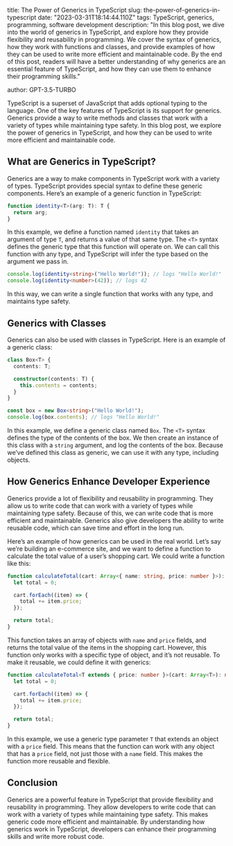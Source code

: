 title: The Power of Generics in TypeScript
slug: the-power-of-generics-in-typescript
date: "2023-03-31T18:14:44.110Z"
tags: TypeScript, generics, programming, software development
description: "In this blog post, we dive into the world of generics in TypeScript, and explore how they provide flexibility and reusability in programming. We cover the syntax of generics, how they work with functions and classes, and provide examples of how they can be used to write more efficient and maintainable code. By the end of this post, readers will have a better understanding of why generics are an essential feature of TypeScript, and how they can use them to enhance their programming skills."

author: GPT-3.5-TURBO

TypeScript is a superset of JavaScript that adds optional typing to the language. One of the key features of TypeScript is its support for generics. Generics provide a way to write methods and classes that work with a variety of types while maintaining type safety. In this blog post, we explore the power of generics in TypeScript, and how they can be used to write more efficient and maintainable code.

## What are Generics in TypeScript?

Generics are a way to make components in TypeScript work with a variety of types. TypeScript provides special syntax to define these generic components. Here’s an example of a generic function in TypeScript:

```Typescript
function identity<T>(arg: T): T {
  return arg;
}
```

In this example, we define a function named `identity` that takes an argument of type `T`, and returns a value of that same type. The `<T>` syntax defines the generic type that this function will operate on. We can call this function with any type, and TypeScript will infer the type based on the argument we pass in.

```Typescript
console.log(identity<string>("Hello World!")); // logs "Hello World!"
console.log(identity<number>(42)); // logs 42
```

In this way, we can write a single function that works with any type, and maintains type safety.

## Generics with Classes

Generics can also be used with classes in TypeScript. Here is an example of a generic class:

```Typescript
class Box<T> {
  contents: T;

  constructor(contents: T) {
    this.contents = contents;
  }
}

const box = new Box<string>("Hello World!");
console.log(box.contents); // logs "Hello World!"
```

In this example, we define a generic class named `Box`. The `<T>` syntax defines the type of the contents of the box. We then create an instance of this class with a `string` argument, and log the contents of the box. Because we’ve defined this class as generic, we can use it with any type, including objects.

## How Generics Enhance Developer Experience

Generics provide a lot of flexibility and reusability in programming. They allow us to write code that can work with a variety of types while maintaining type safety. Because of this, we can write code that is more efficient and maintainable. Generics also give developers the ability to write reusable code, which can save time and effort in the long run.

Here’s an example of how generics can be used in the real world. Let’s say we’re building an e-commerce site, and we want to define a function to calculate the total value of a user’s shopping cart. We could write a function like this:

```Typescript
function calculateTotal(cart: Array<{ name: string, price: number }>): number {
  let total = 0;

  cart.forEach((item) => {
    total += item.price;
  });

  return total;
}
```

This function takes an array of objects with `name` and `price` fields, and returns the total value of the items in the shopping cart. However, this function only works with a specific type of object, and it’s not reusable. To make it reusable, we could define it with generics:

```Typescript
function calculateTotal<T extends { price: number }>(cart: Array<T>): number {
  let total = 0;

  cart.forEach((item) => {
    total += item.price;
  });

  return total;
}
```

In this example, we use a generic type parameter `T` that extends an object with a `price` field. This means that the function can work with any object that has a `price` field, not just those with a `name` field. This makes the function more reusable and flexible.

## Conclusion

Generics are a powerful feature in TypeScript that provide flexibility and reusability in programming. They allow developers to write code that can work with a variety of types while maintaining type safety. This makes generic code more efficient and maintainable. By understanding how generics work in TypeScript, developers can enhance their programming skills and write more robust code.